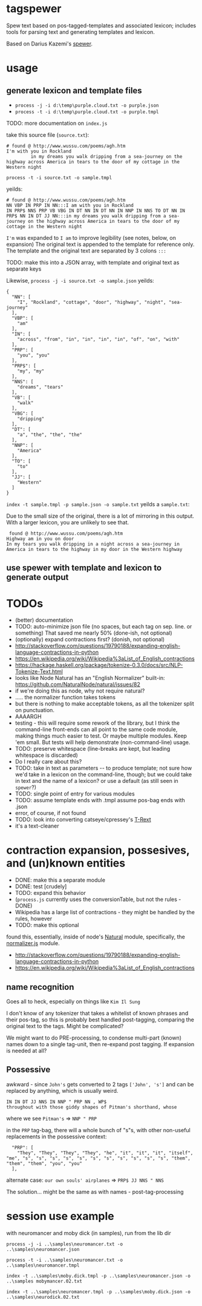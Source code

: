 # tagspewer
Spew text based on pos-tagged-templates and associated lexicon; includes tools for parsing text and generating templates and lexicon.

Based on Darius Kazemi's [spewer](https://github.com/dariusk/spewer).


# usage
## generate lexicon and template files
 - `process -j -i d:\temp\purple.cloud.txt -o purple.json`
 - `process -t -i d:\temp\purple.cloud.txt -o purple.tmpl`

TODO: more documentation on `index.js`

take this source file (`source.txt`):

```
# found @ http://www.wussu.com/poems/agh.htm
I'm with you in Rockland
         in my dreams you walk dripping from a sea-journey on the highway across America in tears to the door of my cottage in the Western night
```

`process -t -i source.txt -o sample.tmpl`

yeilds:

```
# found @ http://www.wussu.com/poems/agh.htm
NN VBP IN PRP IN NN:::I am with you in Rockland
IN PRP$ NNS PRP VB VBG IN DT NN IN DT NN IN NNP IN NNS TO DT NN IN PRP$ NN IN DT JJ NN:::in my dreams you walk dripping from a sea-journey on the highway across America in tears to the door of my cottage in the Western night
```

`I'm` was expanded to `I am` to improve legibility (see notes, below, on expansion)
The original text is appended to the template for reference only.
The template and the original text are separated by 3 colons `:::`

TODO: make this into a JSON array, with template and original text as separate keys


Likewise, `process -j -i source.txt -o sample.json` yeilds:

```
{
  "NN": [
    "I", "Rockland", "cottage", "door", "highway", "night", "sea-journey"
  ],
  "VBP": [
    "am"
  ],
  "IN": [
    "across", "from", "in", "in", "in", "in", "of", "on", "with"
  ],
  "PRP": [
    "you", "you"
  ],
  "PRP$": [
    "my", "my"
  ],
  "NNS": [
    "dreams", "tears"
  ],
  "VB": [
    "walk"
  ],
  "VBG": [
    "dripping"
  ],
  "DT": [
    "a", "the", "the", "the"
  ],
  "NNP": [
    "America"
  ],
  "TO": [
    "to"
  ],
  "JJ": [
    "Western"
  ]
}
```


`index -t sample.tmpl -p sample.json -o sample.txt` yeilds a `sample.txt`:

Due to the small size of the original, there is a lot of mirroring in this output.
With a larger lexicon, you are unlikely to see that.

```
 found @ http://www.wussu.com/poems/agh.htm
Highway am in you on door
In my tears you walk dripping in a night across a sea-journey in America in tears to the highway in my door in the Western highway
```

## use spewer with template and lexicon to generate output

# TODOs
 - (better) documentation
 - TODO: auto-minimize json file (no spaces, but each tag on sep. line. or something) That saved me nearly 50% (done-ish, not optional)
 - (optionally) expand contractions first? (donish, not optional)
  - http://stackoverflow.com/questions/19790188/expanding-english-language-contractions-in-python
  - https://en.wikipedia.org/wiki/Wikipedia%3aList_of_English_contractions
  - https://hackage.haskell.org/package/tokenize-0.3.0/docs/src/NLP-Tokenize-Text.html
  - looks like Node Natural has an "English Normalizer" built-in: https://github.com/NaturalNode/natural/issues/82
  - if we're doing this as node, why not require natural?
  - ..... the normalizer function takes tokens
  - but there is nothing to make acceptable tokens, as all the tokenizer split on punctuation.
   - AAAARGH
 - testing - this will require some rework of the library, but I think the command-line front-ends can all point to the same code module, making things much easier to test. Or maybe multiple modules. Keep 'em small. But tests will help demonstrate (non-command-line) usage.
 - TODO: preserve whitespace (line-breaks are kept, but leading whitespace is discarded)
  - Do I really care about this?
 - TODO: take in text as parameters -- to produce template; not sure how we'd take in a lexicon on the command-line, though; but we could take in text and the name of a lexicon? or use a default (as still seen in `spewer`?)
 - TODO: single point of entry for various modules
 - TODO: assume template ends with .tmpl assume pos-bag ends with .json
  - error, of course, if not found
 - TODO: look into converting catseye/cpressey's [T-Rext](https://github.com/catseye/T-Rext/blob/master/src/t_rext/processors.py)
  - it's a text-cleaner


# contraction expansion, possesives, and (un)known entities

 - DONE: make this a separate module
 - DONE: test [crudely]
 - TODO: expand this behavior
  - (`process.js` currently uses the conversionTable, but not the rules - DONE)
  - Wikipedia has a large list of contractions - they might be handled by the rules, however
 - TODO: make this optional

found this, essentially, inside of node's [Natural](https://github.com/NaturalNode/natural) module, specifically, the [normalizer.js](https://github.com/NaturalNode/natural/blob/master/lib/natural/normalizers/normalizer.js) module.


 - http://stackoverflow.com/questions/19790188/expanding-english-language-contractions-in-python
  - https://en.wikipedia.org/wiki/Wikipedia%3aList_of_English_contractions


## name recognition

Goes all to heck, especially on things like `Kim Il Sung`

I don't know of any tokenizer that takes a whitelist of known phrases and their pos-tag, so this is probably best handled post-tagging, comparing the original text to the tags. Might be complicated?

We might want to do PRE-processing, to condense multi-part (known) names down to a single tag-unit, then re-expand post tagging. If expansion is needed at all?


## Possessive

awkward - since `John's` gets converted to 2 tags `['John', 's']` and can be replaced by anything, which is usually weird.

```
IN IN DT JJ NNS IN NNP " PRP NN , WP$
throughout with those giddy shapes of Pitman's shorthand, whose
```

where we see `Pitman's` => `NNP " PRP`

in the `PRP` tag-bag, there will a whole bunch of "s"s, with other non-useful replacements in the possessive context:

```
  "PRP": [
    "They", "They", "They", "They", "he", "it", "it", "it", "itself", "me", "s", "s", "s", "s", "s", "s", "s", "s", "s", "s", "s", "them", "them", "them", "you", "you"
  ],
```

alternate case: `our own souls' airplanes` => `PRP$ JJ NNS " NNS`

The solution... might be the same as with names - post-tag-processing


# session use example
with neuromancer and moby dick (in samples), run from the lib dir

```
process -j -i ..\samples\neuromancer.txt -o ..\samples\neuromancer.json

process -t -i ..\samples\neuromancer.txt -o ..\samples\neuromancer.tmpl

index -t ..\samples\moby.dick.tmpl -p ..\samples\neuromancer.json -o ..\samples mobymancer.02.txt

index -t ..\samples\neuromancer.tmpl -p ..\samples\moby.dick.json -o ..\samples\neurodick.02.txt
```
